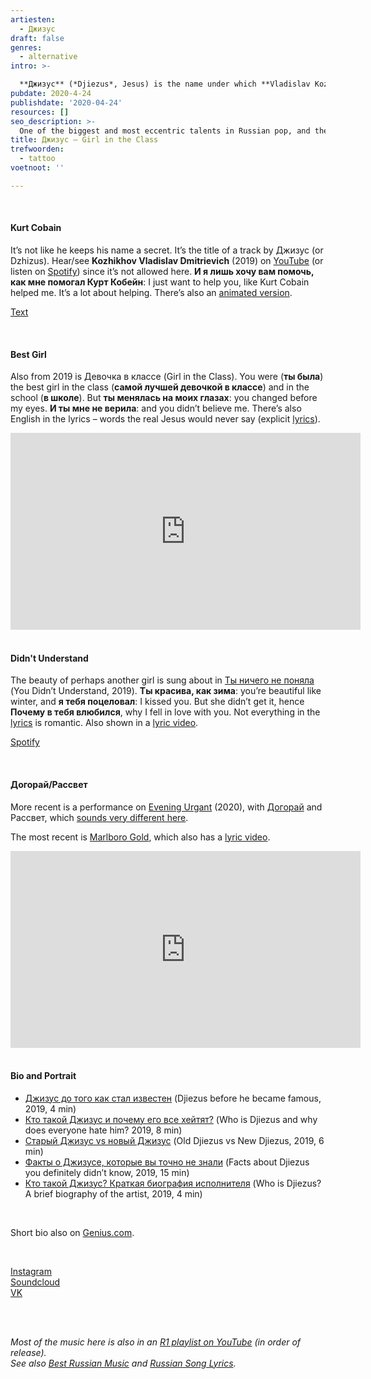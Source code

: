 ```yaml
---
artiesten:
  - Джизус
draft: false
genres:
  - alternative
intro: >-

  **Джизус** (*Djiezus*, Jesus) is the name under which **Vladislav Kozhikhov Dmitrievich** (1997, from [Kirov](https://en.wikipedia.org/wiki/Kirov,_Kirov_Oblast)) creates music (or expresses himself musically). He's not one to go unnoticed, as both the name and the person behind it make sure of that. And if not, there’s always [Instagram](https://youtu.be/7VcIO0q0tZw).
pubdate: 2020-4-24
publishdate: '2020-04-24'
resources: []
seo_description: >-
  One of the biggest and most eccentric talents in Russian pop, and the enfant terrible figurehead of Generation Z: Djiezus is coming!
title: Джизус – Girl in the Class
trefwoorden:
  - tattoo
voetnoot: ''

---
```


<br/>

#### Kurt Cobain

It’s not like he keeps his name a secret. It’s the title of a track by Джизус (or Dzhizus). Hear/see **Kozhikhov Vladislav Dmitrievich** (2019) on [YouTube](https://youtu.be/7R194e_Yk6A) (or listen on [Spotify](https://open.spotify.com/track/2A74jvTnQboS2VZgC5EYWm?si=W6GJ0zv9RzuP1DAj_CViDQ)) since it’s not allowed here. **И я лишь хочу вам помочь, как мне помогал Курт Кобейн**: I just want to help you, like Kurt Cobain helped me. It’s a lot about helping. There’s also an [animated version](https://youtu.be/_fqc6_Z72PM).

[Text](https://unotices.com/page-text.php?id=121658)

<br/>

#### Best Girl
Also from 2019 is Девочка в классе (Girl in the Class). You were (**ты была**) the best girl in the class (**самой лучшей девочкой в классе**) and in the school (**в школе**). But **ты менялась на моих глазах**: you changed before my eyes. **И ты мне не верила**: and you didn’t believe me. There’s also English in the lyrics – words the real Jesus would never say (explicit [lyrics](https://genius.com/Dzhizus-girl-in-class-lyrics)).

<iframe
width="560" height="315"
src="https://www.youtube.com/embed/3899cPGAm1g"
frameborder="0" allow="accelerometer; autoplay; encrypted-media;
gyroscope; picture-in-picture" allowfullscreen></iframe>

<br/>

<br/>

#### Didn't Understand
The beauty of perhaps another girl is sung about in [Ты ничего не поняла](https://youtu.be/VgoudnL7K4Q) (You Didn’t Understand, 2019). **Ты красива, как зима**: you’re beautiful like winter, and **я тебя поцеловал**: I kissed you. But she didn’t get it, hence **Почему в тебя влюбился**, why I fell in love with you. Not everything in the [lyrics](https://genius.com/Dzhizus-you-dont-understand-lyrics) is romantic. Also shown in a [lyric video](https://youtu.be/reyqkaKJC1g).

[Spotify](https://open.spotify.com/track/1TWVX6fwtok0XRb2UwIg7s?si=fGJbvhCgQ_i49EcdEiG0rg)

<br/>

#### Догорай/Рассвет
More recent is a performance on [Evening Urgant](https://www.youtube.com/channel/UCzlzGhKI5Y1LIeDJI53cWjQ) (2020), with [Догорай](https://youtu.be/HHPgoqbHi0Y) and Рассвет, which [sounds very different here](https://youtu.be/IbliwdIOKR8).

The most recent is [Marlboro Gold](https://youtu.be/_a-tNBnK6o8), which also has a [lyric video](https://youtu.be/YxBcBGjLDXI).

<iframe width="560" height="315" src="https://www.youtube.com/embed/alh8ZGGRWMw" frameborder="0" allow="accelerometer; autoplay; encrypted-media; gyroscope; picture-in-picture" allowfullscreen></iframe> 

<br/>
<br/>

#### Bio and Portrait


- [Джизус до того как стал известен](https://youtu.be/UFVY712CJXc) (Djiezus before he became famous, 2019, 4 min)
- [Кто такой Джизус и почему его все хейтят?](https://www.youtube.com/watch?v=rmMmz3e-ILI) (Who is Djiezus and why does everyone hate him? 2019, 8 min)
- [Старый Джизус vs новый Джизус](https://youtu.be/PJfdEiO8yuQ) (Old Djiezus vs New Djiezus, 2019, 6 min)
- [Факты о Джизусе, которые вы точно не знали](https://youtu.be/d7Hvn2139DA) (Facts about Djiezus you definitely didn’t know, 2019, 15 min)
- [Кто такой Джизус? Краткая биография исполнителя](https://www.youtube.com/watch?v=8xsbXBvpbLM) (Who is Djiezus? A brief biography of the artist, 2019, 4 min)

<br/>

Short bio also on [Genius.com](https://genius.com/artists/Dzhizus). 

<br/>

[Instagram](https://www.instagram.com/dzhizus/) <br/>
[Soundcloud](https://soundcloud.com/dzhizus)<br/>
[VK](https://vk.com/dzhizus)

<br/>

<br/>

*Most of the music here is also in an [R1 playlist on YouTube](https://www.youtube.com/playlist?list=PLeE-zqOrSLhxfIpK2vuUJNCKSzyVBi0yM) (in order of release).* <br/>
*See also [Best Russian Music](https://www.youtube.com/playlist?list=PLeE-zqOrSLhxTFYDvlwUu4hYby9DojwoD) and [Russian Song Lyrics](https://www.youtube.com/playlist?list=PLeE-zqOrSLhzkRCATzT8__oNifBChVHGK).*
